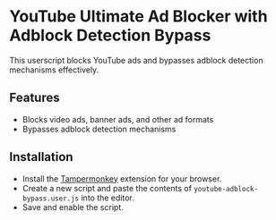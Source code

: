 # YouTube Ultimate Ad Blocker with Adblock Detection Bypass

This userscript blocks YouTube ads and bypasses adblock detection mechanisms effectively.

## Features
- Blocks video ads, banner ads, and other ad formats
- Bypasses adblock detection mechanisms

## Installation

- Install the [Tampermonkey](https://www.tampermonkey.net/) extension for your browser.
- Create a new script and paste the contents of `youtube-adblock-bypass.user.js` into the editor.
- Save and enable the script.
